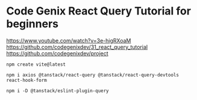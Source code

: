 # Code Genix React Query Tutorial for beginners

https://www.youtube.com/watch?v=3e-higRXoaM
https://github.com/codegenixdev/31_react_query_tutorial
https://github.com/codegenixdev/project

`npm create vite@latest`

`npm i axios @tanstack/react-query @tanstack/react-query-devtools react-hook-form`

`npm i -D @tanstack/eslint-plugin-query`